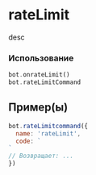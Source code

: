 # rateLimit
desc
### Использование
```php
bot.onrateLimit()
bot.rateLimitCommand
```
## Пример(ы)

```javascript
bot.rateLimitcommand({
  name: 'rateLimit',
  code: `
`
// Возвращает: ...
})
```